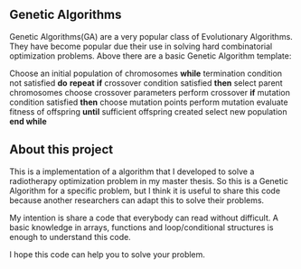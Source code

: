 ## **Genetic Algorithms**

Genetic Algorithms(GA) are a very popular class of Evolutionary Algorithms. They have become popular due their use in solving hard combinatorial optimization problems. Above there are a basic Genetic Algorithm template:

Choose an initial population of chromosomes
**while** termination condition not satisfied **do**
	**repeat**
		**if** crossover condition satisfied **then**
			select parent chromosomes
			choose crossover parameters
			perform crossover
		**if** mutation condition satisfied **then**
			choose mutation points
			perform mutation
			evaluate fitness of offspring
	**until** sufficient offspring created
select new population
**end while**



## **About this project**

This is a implementation of a algorithm that I developed to solve a radiotherapy optimization problem in my master thesis. So this is a Genetic Algorithm for a specific problem, but I think it is useful to share this code because another researchers can adapt this to solve their problems.

My intention is share a code that everybody can read without difficult. A basic knowledge in arrays, functions and loop/conditional structures is enough to understand this code.

I hope this code can help you to solve your problem. 


